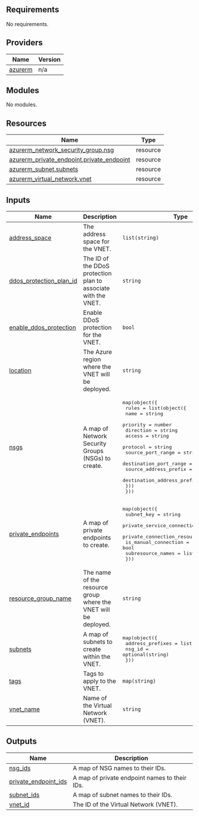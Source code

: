 <!-- BEGIN_TF_DOCS -->
## Requirements

No requirements.

## Providers

| Name | Version |
|------|---------|
| <a name="provider_azurerm"></a> [azurerm](#provider\_azurerm) | n/a |

## Modules

No modules.

## Resources

| Name | Type |
|------|------|
| [azurerm_network_security_group.nsg](https://registry.terraform.io/providers/hashicorp/azurerm/latest/docs/resources/network_security_group) | resource |
| [azurerm_private_endpoint.private_endpoint](https://registry.terraform.io/providers/haVshicorp/azurerm/latest/docs/resources/private_endpoint) | resource |
| [azurerm_subnet.subnets](https://registry.terraform.io/providers/hashicorp/azurerm/latest/docs/resources/subnet) | resource |
| [azurerm_virtual_network.vnet](https://registry.terraform.io/providers/hashicorp/azurerm/latest/docs/resources/virtual_network) | resource |

## Inputs

| Name | Description | Type | Default | Required |
|------|-------------|------|---------|:--------:|
| <a name="input_address_space"></a> [address\_space](#input\_address\_space) | The address space for the VNET. | `list(string)` | n/a | yes |
| <a name="input_ddos_protection_plan_id"></a> [ddos\_protection\_plan\_id](#input\_ddos\_protection\_plan\_id) | The ID of the DDoS protection plan to associate with the VNET. | `string` | `null` | no |
| <a name="input_enable_ddos_protection"></a> [enable\_ddos\_protection](#input\_enable\_ddos\_protection) | Enable DDoS protection for the VNET. | `bool` | `false` | no |
| <a name="input_location"></a> [location](#input\_location) | The Azure region where the VNET will be deployed. | `string` | n/a | yes |
| <a name="input_nsgs"></a> [nsgs](#input\_nsgs) | A map of Network Security Groups (NSGs) to create. | <pre>map(object({<br/>    rules = list(object({<br/>      name                       = string<br/>      priority                   = number<br/>      direction                  = string<br/>      access                     = string<br/>      protocol                   = string<br/>      source_port_range          = string<br/>      destination_port_range     = string<br/>      source_address_prefix      = string<br/>      destination_address_prefix = string<br/>    }))<br/>  }))</pre> | `{}` | no |
| <a name="input_private_endpoints"></a> [private\_endpoints](#input\_private\_endpoints) | A map of private endpoints to create. | <pre>map(object({<br/>    subnet_key                      = string<br/>    private_service_connection_name = string<br/>    private_connection_resource_id  = string<br/>    is_manual_connection            = bool<br/>    subresource_names               = list(string)<br/>  }))</pre> | `{}` | no |
| <a name="input_resource_group_name"></a> [resource\_group\_name](#input\_resource\_group\_name) | The name of the resource group where the VNET will be deployed. | `string` | n/a | yes |
| <a name="input_subnets"></a> [subnets](#input\_subnets) | A map of subnets to create within the VNET. | <pre>map(object({<br/>    address_prefixes = list(string)<br/>    nsg_id          = optional(string)<br/>  }))</pre> | `{}` | no |
| <a name="input_tags"></a> [tags](#input\_tags) | Tags to apply to the VNET. | `map(string)` | `{}` | no |
| <a name="input_vnet_name"></a> [vnet\_name](#input\_vnet\_name) | Name of the Virtual Network (VNET). | `string` | n/a | yes |

## Outputs

| Name | Description |
|------|-------------|
| <a name="output_nsg_ids"></a> [nsg\_ids](#output\_nsg\_ids) | A map of NSG names to their IDs. |
| <a name="output_private_endpoint_ids"></a> [private\_endpoint\_ids](#output\_private\_endpoint\_ids) | A map of private endpoint names to their IDs. |
| <a name="output_subnet_ids"></a> [subnet\_ids](#output\_subnet\_ids) | A map of subnet names to their IDs. |
| <a name="output_vnet_id"></a> [vnet\_id](#output\_vnet\_id) | The ID of the Virtual Network (VNET). |
<!-- END_TF_DOCS -->